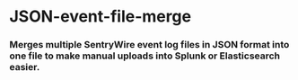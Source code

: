 # JSON-event-file-merge

 ### Merges multiple SentryWire event log files in JSON format into one file to make manual uploads into Splunk or Elasticsearch easier.
